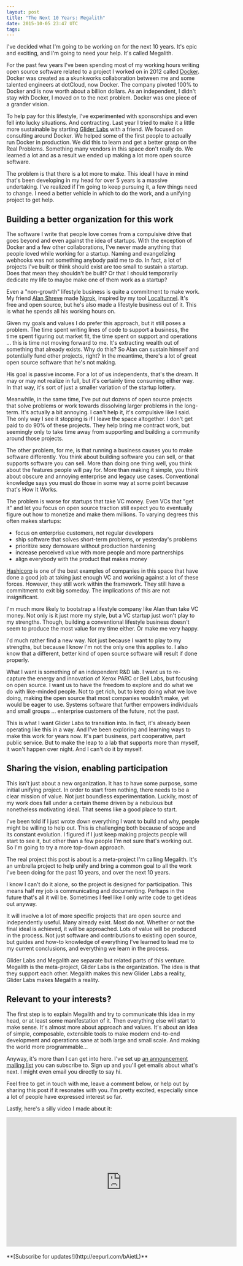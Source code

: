 ```yaml
---
layout: post
title: "The Next 10 Years: Megalith"
date: 2015-10-05 23:47 UTC
tags:
---
```

I've decided what I'm going to be working on for the next 10 years. It's epic and exciting, and I'm going to need your help. It's called Megalith.

For the past few years I've been spending most of my working hours writing open source software related to a project I worked on in 2012 called [Docker](http://docker.com). Docker was created as a skunkworks collaboration between me and some talented engineers at dotCloud, now Docker. The company pivoted 100% to Docker and is now worth about a billion dollars. As an independent, I didn't stay with Docker, I moved on to the next problem. Docker was one piece of a grander vision.

To help pay for this lifestyle, I've experimented with sponsorships and even fell into lucky situations. And contracting. Last year I tried to make it a little more sustainable by starting [Glider Labs](http://gliderlabs.com) with a friend. We focused on consulting around Docker. We helped some of the first people to actually run Docker in production. We did this to learn and get a better grasp on the Real Problems. Something many vendors in this space don't really do. We learned a lot and as a result we ended up making a lot more open source software.

The problem is that there is a lot more to make. This ideal I have in mind that's been developing in my head for over 5 years is a massive undertaking. I've realized if I'm going to keep pursuing it, a few things need to change. I need a better vehicle in which to do the work, and a unifying project to get help.

## Building a better organization for this work

The software I write that people love comes from a compulsive drive that goes beyond and even against the idea of startups. With the exception of Docker and a few other collaborations, I've never made anything that people loved while working for a startup. Naming and evangelizing webhooks was not something anybody paid me to do. In fact, a lot of projects I've built or think should exist are too small to sustain a startup. Does that mean they shouldn't be built? Or that I should temporarily dedicate my life to maybe make one of them work as a startup?

Even a "non-growth" lifestyle business is quite a commitment to make work. My friend [Alan Shreve](https://inconshreveable.com/) made [Ngrok](https://ngrok.com/), inspired by my tool [Localtunnel](https://github.com/progrium/localtunnel). It's free and open source, but he's also made a lifestyle business out of it. This is what he spends all his working hours on.

Given my goals and values I do prefer this approach, but it still poses a problem. The time spent writing lines of code to support a business, the time spent figuring out market fit, the time spent on support and operations ... this is time not moving forward to me. It's extracting wealth out of something that already exists. Why do this? So Alan can sustain himself and potentially fund other projects, right? In the meantime, there's a lot of great open source software that he's not making.

His goal is passive income. For a lot of us independents, that's the dream. It may or may not realize in full, but it's certainly time consuming either way. In that way, it's sort of just a smaller variation of the startup lottery.

Meanwhile, in the same time, I've put out dozens of open source projects that solve problems or work towards dissolving larger problems in the long-term. It's actually a bit annoying. I can't help it, it's compulsive like I said. The only way I see it stopping is if I leave the space altogether. I don't get paid to do 90% of these projects. They help bring me contract work, but seemingly only to take time away from supporting and building a community around those projects.

The other problem, for me, is that running a business causes you to make software differently. You think about building software you can sell, or that supports software you can sell. More than doing one thing well, you think about the features people will pay for. More than making it simple, you think about obscure and annoying enterprise and legacy use cases. Conventional knowledge says you must do those in some way at some point because that's How It Works.

The problem is worse for startups that take VC money. Even VCs that "get it" and let you focus on open source traction still expect you to eventually figure out how to monetize and make them millions. To varying degrees this often makes startups:

 * focus on enterprise customers, not regular developers
 * ship software that solves short-term problems, or yesterday's problems
 * prioritize sexy demoware without production hardening
 * increase perceived value with more people and more partnerships
 * align everybody with the product that makes money

[Hashicorp](https://hashicorp.com/) is one of the best examples of companies in this space that have done a good job at taking just enough VC and working against a lot of these forces. However, they still work within the framework. They still have a commitment to exit big someday. The implications of this are not insignificant.

I'm much more likely to bootstrap a lifestyle company like Alan than take VC money. Not only is it just more my style, but a VC startup just won't play to my strengths. Though, building a conventional lifestyle business doesn't seem to produce the most value for my time either. Or make me very happy.

I'd much rather find a new way. Not just because I want to play to my strengths, but because I know I'm not the only one this applies to. I also know that a different, better kind of open source software will result if done properly.

What I want is something of an independent R&D lab. I want us to re-capture the energy and innovation of Xerox PARC or Bell Labs, but focusing on open source. I want us to have the freedom to explore and do what we do with like-minded people. Not to get rich, but to keep doing what we love doing, making the open source that most companies wouldn't make, yet would be eager to use. Systems software that further empowers individuals and small groups ... enterprise customers of the future, not the past.

This is what I want Glider Labs to transition into. In fact, it's already been operating like this in a way. And I've been exploring and learning ways to make this work for years now. It's part business, part cooperative, part public service. But to make the leap to a lab that supports more than myself, it won't happen over night. And I can't do it by myself.

## Sharing the vision, enabling participation

This isn't just about a new organization. It has to have some purpose, some initial unifying project. In order to start from nothing, there needs to be a clear mission of value. Not just boundless experimentation. Luckily, most of my work does fall under a certain theme driven by a nebulous but nonetheless motivating ideal. That seems like a good place to start.

I've been told if I just wrote down everything I want to build and why, people might be willing to help out. This is challenging both because of scope and its constant evolution. I figured if I just keep making projects people will start to see it, but other than a few people I'm not sure that's working out. So I'm going to try a more top-down approach.

The real project this post is about is a meta-project I'm calling Megalith. It's an umbrella project to help unify and bring a common goal to all the work I've been doing for the past 10 years, and over the next 10 years.

I know I can't do it alone, so the project is designed for participation. This means half my job is communicating and documenting. Perhaps in the future that's all it will be. Sometimes I feel like I only write code to get ideas out anyway.

It will involve a lot of more specific projects that are open source and independently useful. Many already exist. Most do not. Whether or not the final ideal is achieved, it will be approached. Lots of value will be produced in the process. Not just software and contributions to existing open source, but guides and how-to knowledge of everything I've learned to lead me to my current conclusions, and everything we learn in the process.

Glider Labs and Megalith are separate but related parts of this venture. Megalith is the meta-project, Glider Labs is the organization. The idea is that they support each other. Megalith makes this new Glider Labs a reality, Glider Labs makes Megalith a reality.

## Relevant to your interests?

The first step is to explain Megalith and try to communicate this idea in my head, or at least some manifestation of it. Then everything else will start to make sense. It's almost more about approach and values. It's about an idea of simple, composable, extensible tools to make modern end-to-end development and operations sane at both large and small scale. And making the world more programmable...

Anyway, it's more than I can get into here. I've set up [an announcement mailing list](http://eepurl.com/bAietL) you can subscribe to. Sign up and you'll get emails about what's next. I might even email you directly to say hi.

Feel free to get in touch with me, leave a comment below, or help out by sharing this post if it resonates with you. I'm pretty excited, especially since a lot of people have expressed interest so far.

Lastly, here's a silly video I made about it:

<center><iframe src="https://player.vimeo.com/video/140272143" width="600" height="337" frameborder="0" webkitallowfullscreen mozallowfullscreen allowfullscreen></iframe></center>

<br />
**[Subscribe for updates!](http://eepurl.com/bAietL)**
